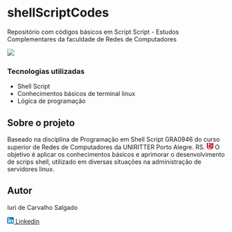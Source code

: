 # shellScriptCodes
Repositório com códigos básicos em Script Script - Estudos Complementares da faculdade de Redes de Computadores

<a href="https://github.com/icsalgado/shellScriptCodes/blob/master/LICENSE"><img src="https://img.shields.io/github/license/icsalgado/shellScriptCodes"/></a>

### Tecnologias utilizadas 
- Shell Script
- Conhecimentos básicos de terminal linux
- Lógica de programação

## Sobre o projeto
Baseado na disciplina de Programação em Shell Script GRA0946 do curso superior de Redes de Computadores da UNIRITTER Porto Alegre. RS. <img src="./assets/uniritterIcon.jpg" width=15px>
O objetivo é aplicar os conhecimentos básicos e aprimorar o desenvolvimento de scrips shell, utilizado em diversas situações na administração de servidores linux.

## Autor
<p>Iuri de Carvalho Salgado</p>

<a href="https://www.linkedin.com/in/icsalgado/"><img src="./assets/linkedinIcon.jpg" width=15px> Linkedin</a>

